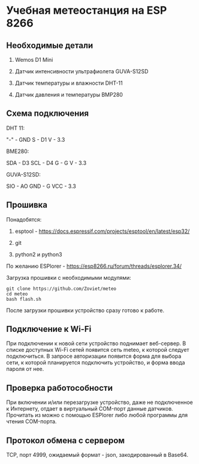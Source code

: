 # Учебная метеостанция на ESP 8266

## Необходимые детали

1. Wemos D1 Mini

2. Датчик интенсивности ультрафиолета GUVA-S12SD

3. Датчик температуры и влажности DHT-11 

4. Датчик давления и температуры BMP280


## Схема подключения

DHT 11:

"-" - GND
S - D1
V - 3.3

BME280:

SDA - D3
SCL - D4
G - G
V - 3.3

GUVA-S12SD:

SIO - AO
GND - G
VCC - 3.3

## Прошивка

Понадобятся:

1. esptool - https://docs.espressif.com/projects/esptool/en/latest/esp32/

2. git

3. python2 и python3

По желанию ESPlorer - https://esp8266.ru/forum/threads/esplorer.34/

Загрузка прошивки с необходимыми модулями:

```
git clone https://github.com/Zoviet/meteo
cd meteo
bash flash.sh

```
После загрузки прошивки устройство сразу готово к работе. 

## Подключение к Wi-Fi

При подключении к новой сети устройство поднимает веб-сервер. В списке доступных Wi-Fi сетей появится сеть meteo, к которой следует подключиться. В запросе авторизации появится форма для выбора сети, к которой планируется подключить устройство, и форма ввода пароля от нее. 

## Проверка работособности

При включении и/или перезагрузке устройство, даже не подключенное к Интернету, отдает в виртуальный COM-порт данные датчиков. Прочитать из можно с помощью ESPlorer либо любой программы для чтения COM-порта. 

## Протокол обмена с сервером

TCP, порт 4999, ожидаемый формат - json, закодированный в Base64. 


